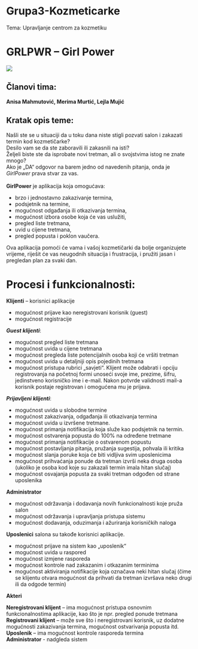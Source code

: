 # Grupa3-Kozmeticarke
Tema: Upravljanje centrom za kozmetiku

# GRLPWR – Girl Power
![](https://i.ebayimg.com/images/g/NBQAAOSwAYlcrJOz/s-l1600.jpg)

## Članovi tima: 
**Anisa Mahmutović, Merima Murtić, Lejla Mujić**

## Kratak opis teme: 
Našli ste se u situaciji da u toku dana niste stigli pozvati salon i zakazati termin kod kozmetičarke? <br />
Desilo vam se da ste zaboravili ili zakasnili na isti? <br />
Željeli biste ste da isprobate novi tretman, ali o svojstvima istog ne znate mnogo? <br />
Ako je „DA“ odgovor na barem jedno od navedenih pitanja, onda je _GirlPower_ prava stvar za vas.<br />
<br />
**GirlPower** je aplikacija koja omogućava:<br />
*	brzo i jednostavno zakazivanje termina,<br />
*	podsjetnik na termine,<br />
*	mogućnost odgađanja ili otkazivanja termina, <br />
*	mogućnost izbora osobe koja će vas uslužiti,<br />
*	pregled liste tretmana, <br />
* uvid u cijene tretmana,<br />
* pregled popusta i poklon vaučera.<br />

Ova aplikacija pomoći će vama i vašoj kozmetičarki da bolje organizujete vrijeme, riješit će vas neugodnih situacija i frustracija, i pružiti jasan i pregledan plan za svaki dan. 

# Procesi i funkcionalnosti:

**Klijenti** – korisnici aplikacije
*	mogućnost prijave kao neregistrovani korisnik (guest) 
*	mogućnost registracije <br />

***Guest klijenti***:  
*	mogućnost pregled liste tretmana
*	mogućnost uvida u cijene tretmana
*	mogućnost pregleda liste potencijalnih osoba koji će vršiti tretman
*	mogućnost uvida u detaljniji opis pojedinih tretmana 
*	mogućnost pristupa rubrici „savjeti“. 
Klijent može odabrati i opciju registrovanja na početnoj formi unoseći svoje ime, prezime, šifru, jedinstveno korisničko ime i e-mail. Nakon potvrde validnosti mail-a korisnik postaje registrovan i omogućena mu je prijava. <br />

***Prijavljeni klijenti***:
*	mogućnost uvida u slobodne termine
*	mogućnost zakazivanja, odgađanja ili otkazivanja termina
*	mogućnost uvida u izvršene tretmane. 
*	mogućnost primanja notifikacija koja služe kao podsjetnik na termin. 
*	mogućnost ostvarenja popusta do 100% na određene tretmane
*	mogućnost primanja notifikacije o ostvarenom popustu 
*	mogućnost postavljanja pitanja, pružanja sugestija, pohvala ili kritika 
*	mogućnost slanja poruke koja će biti vidljiva svim uposlenicima
*	mogućnost prihvaćanja ponude da tretman izvrši neka druga osoba (ukoliko je osoba kod koje su zakazali termin imala hitan slučaj)
*	mogućnost osvajanja popusta za svaki tretman odgođen od strane uposlenika

**Administrator**  
*	mogućnost održavanja i dodavanja novih funkcionalnosti koje pruža salon 
*	mogućnost održavanja i upravljanja pristupa sistemu 
*	mogućnost dodavanja, oduzimanja i ažuriranja korisničkih naloga

**Uposlenici** salona su takođe korisnici aplikacije.
*	mogućnost prijave na sistem kao „uposlenik“
*	mogućnost uvida u raspored
*	mogućnost izmjene rasporeda
*	mogućnost kontrole nad zakazanim i otkazanim terminima
*	mogućnost aktiviranja notifikacije koja označava neki hitan slučaj (čime se klijentu otvara mogućnost da prihvati da tretman izvršava neko drugi ili da odgode termin)


**Akteri**

**Neregistrovani klijent** – ima mogućnost pristupa osnovnim funkcionalnostima aplikacije, kao što je npr. pregled ponude tretmana <br />
**Registrovani klijent** – može sve što i neregistrovani korisnik, uz dodatne mogućnosti zakazivanja termina, mogućnost ostvarivanja popusta itd. <br />
**Uposlenik** – ima mogućnost kontrole rasporeda termina <br />
**Administrator** - nadgleda sistem 
